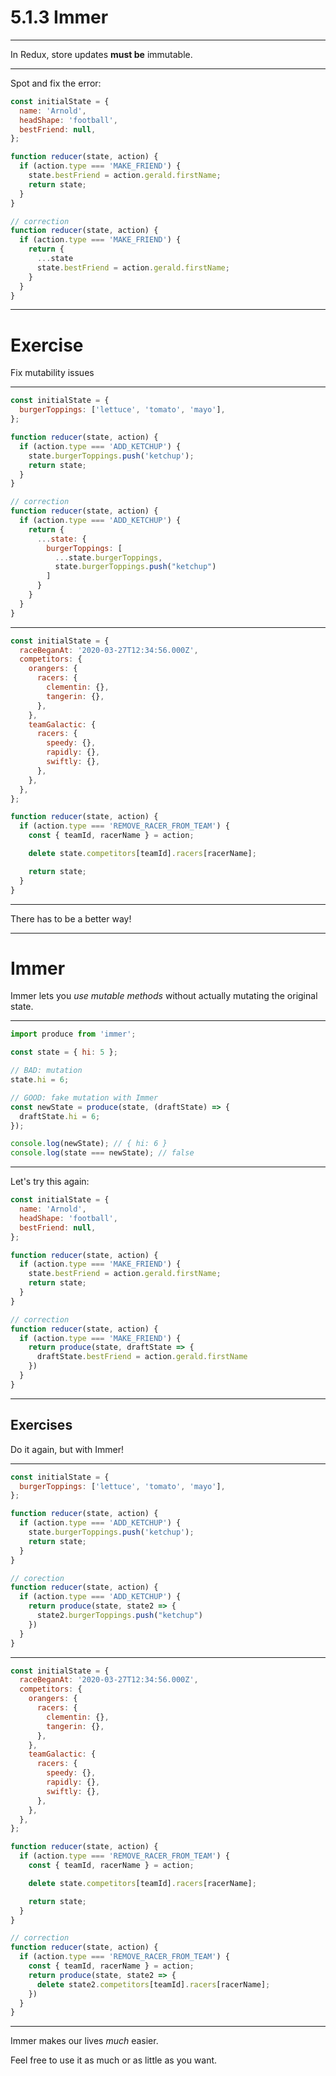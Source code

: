 # 5.1.3 Immer

---

In Redux, store updates **must be** immutable.

---

Spot and fix the error:

```js
const initialState = {
  name: 'Arnold',
  headShape: 'football',
  bestFriend: null,
};

function reducer(state, action) {
  if (action.type === 'MAKE_FRIEND') {
    state.bestFriend = action.gerald.firstName;
    return state;
  }
}
```
```js
// correction
function reducer(state, action) {
  if (action.type === 'MAKE_FRIEND') {
    return {
      ...state
      state.bestFriend = action.gerald.firstName;
    }
  }
}
```

---

# Exercise

Fix mutability issues

---

```js
const initialState = {
  burgerToppings: ['lettuce', 'tomato', 'mayo'],
};

function reducer(state, action) {
  if (action.type === 'ADD_KETCHUP') {
    state.burgerToppings.push('ketchup');
    return state;
  }
}
```
```js
// correction
function reducer(state, action) {
  if (action.type === 'ADD_KETCHUP') {
    return {
      ...state: {
        burgerToppings: [
          ...state.burgerToppings,
          state.burgerToppings.push("ketchup")
        ]
      }
    }
  }
}
```
---

<Timer />

```js
const initialState = {
  raceBeganAt: '2020-03-27T12:34:56.000Z',
  competitors: {
    orangers: {
      racers: {
        clementin: {},
        tangerin: {},
      },
    },
    teamGalactic: {
      racers: {
        speedy: {},
        rapidly: {},
        swiftly: {},
      },
    },
  },
};

function reducer(state, action) {
  if (action.type === 'REMOVE_RACER_FROM_TEAM') {
    const { teamId, racerName } = action;

    delete state.competitors[teamId].racers[racerName];

    return state;
  }
}
```

---

There has to be a better way!

---

# Immer

Immer lets you _use mutable methods_ without actually mutating the original state.

---

```js
import produce from 'immer';

const state = { hi: 5 };

// BAD: mutation
state.hi = 6;

// GOOD: fake mutation with Immer
const newState = produce(state, (draftState) => {
  draftState.hi = 6;
});

console.log(newState); // { hi: 6 }
console.log(state === newState); // false
```

---

Let's try this again:

```js
const initialState = {
  name: 'Arnold',
  headShape: 'football',
  bestFriend: null,
};

function reducer(state, action) {
  if (action.type === 'MAKE_FRIEND') {
    state.bestFriend = action.gerald.firstName;
    return state;
  }
}
```
```js
// correction
function reducer(state, action) {
  if (action.type === 'MAKE_FRIEND') {
    return produce(state, draftState => {
      draftState.bestFriend = action.gerald.firstName
    })
  }
}
```
---

## Exercises

Do it again, but with Immer!

---

```js
const initialState = {
  burgerToppings: ['lettuce', 'tomato', 'mayo'],
};

function reducer(state, action) {
  if (action.type === 'ADD_KETCHUP') {
    state.burgerToppings.push('ketchup');
    return state;
  }
}
```
```js
// corection
function reducer(state, action) {
  if (action.type === 'ADD_KETCHUP') {
    return produce(state, state2 => {
      state2.burgerToppings.push("ketchup")
    })
  }
}
```
---

```js
const initialState = {
  raceBeganAt: '2020-03-27T12:34:56.000Z',
  competitors: {
    orangers: {
      racers: {
        clementin: {},
        tangerin: {},
      },
    },
    teamGalactic: {
      racers: {
        speedy: {},
        rapidly: {},
        swiftly: {},
      },
    },
  },
};

function reducer(state, action) {
  if (action.type === 'REMOVE_RACER_FROM_TEAM') {
    const { teamId, racerName } = action;

    delete state.competitors[teamId].racers[racerName];

    return state;
  }
}
```
```js
// correction
function reducer(state, action) {
  if (action.type === 'REMOVE_RACER_FROM_TEAM') {
    const { teamId, racerName } = action;
    return produce(state, state2 => {
      delete state2.competitors[teamId].racers[racerName];
    })
  }
}
```

---

Immer makes our lives _much_ easier.

Feel free to use it as much or as little as you want.
